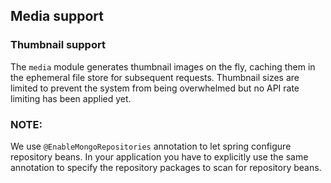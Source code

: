 ## Media support

### Thumbnail support
The `media` module generates thumbnail images on the fly, caching them in the ephemeral file store for 
subsequent requests. Thumbnail sizes are limited to prevent the system from being overwhelmed but no API rate limiting 
has been applied yet.

### NOTE:
We use `@EnableMongoRepositories` annotation to let spring configure repository beans. In your application you have to
explicitly use the same annotation to specify the repository packages to scan for repository beans.
